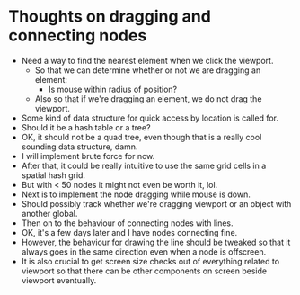 # Thoughts on dragging and connecting nodes

- Need a way to find the nearest element when we click the viewport.
    - So that we can determine whether or not we are dragging an element:
        - Is mouse within radius of position?
    - Also so that if we're dragging an element, we do not drag the viewport.
- Some kind of data structure for quick access by location is called for.
- Should it be a hash table or a tree?
- OK, it should not be a quad tree, even though that is a really cool sounding data structure, damn.
- I will implement brute force for now.
- After that, it could be really intuitive to use the same grid cells in a spatial hash grid.
- But with < 50 nodes it might not even be worth it, lol.
- Next is to implement the node dragging while mouse is down.
- Should possibly track whether we're dragging viewport or an object with another global.
- Then on to the behaviour of connecting nodes with lines.
- OK, it's a few days later and I have nodes connecting fine.
- However, the behaviour for drawing the line should be tweaked so that it always goes in the same direction even when a node is offscreen.
- It is also crucial to get screen size checks out of everything related to viewport so that there can be other components on screen beside viewport eventually.